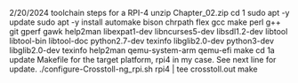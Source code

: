 2/20/2024 toolchain steps for a RPI-4
unzip Chapter_02.zip
cd 1
sudo apt -y update
sudo apt -y install automake bison chrpath flex gcc make perl g++ git gperf gawk help2man libexpat1-dev libncurses5-dev libsdl1.2-dev libtool libtool-bin libtool-doc python2.7-dev texinfo libglib2.0-dev python3-dev libglib2.0-dev texinfo help2man qemu-system-arm qemu-efi
make
cd 1a
update Makefile for the target platform, rpi4 in my case.  See next line for update.
./configure-Crosstoll-ng_rpi.sh rpi4 | tee crosstoll.out
make
